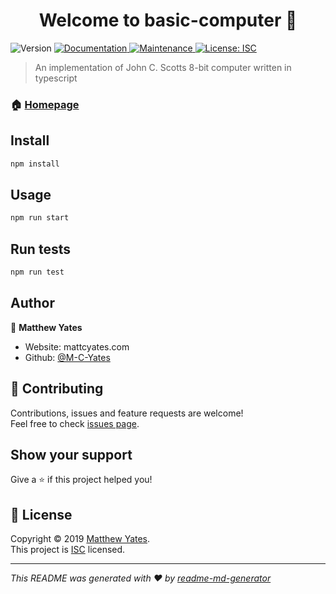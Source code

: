 <h1 align="center">Welcome to basic-computer 👋</h1>
<p>
  <img alt="Version" src="https://img.shields.io/badge/version-1.0.0-blue.svg?cacheSeconds=2592000" />
  <a href="https://github.com/M-C-Yates/basic-computer#readme" target="_blank">
    <img alt="Documentation" src="https://img.shields.io/badge/documentation-yes-brightgreen.svg" />
  </a>
  <a href="https://github.com/M-C-Yates/basic-computer/graphs/commit-activity" target="_blank">
    <img alt="Maintenance" src="https://img.shields.io/badge/Maintained%3F-yes-green.svg" />
  </a>
  <a href="https://github.com/M-C-Yates/basic-computer/blob/master/LICENSE" target="_blank">
    <img alt="License: ISC" src="https://img.shields.io/github/license/M-C-Yates/basic-computer" />
  </a>
</p>

> An implementation of John C. Scotts 8-bit computer written in typescript

### 🏠 [Homepage](https://github.com/M-C-Yates/basic-computer#readme)

## Install

```sh
npm install
```

## Usage

```sh
npm run start
```

## Run tests

```sh
npm run test
```

## Author

👤 **Matthew Yates**

* Website: mattcyates.com
* Github: [@M-C-Yates](https://github.com/M-C-Yates)

## 🤝 Contributing

Contributions, issues and feature requests are welcome!<br />Feel free to check [issues page](https://github.com/M-C-Yates/basic-computer/issues).

## Show your support

Give a ⭐️ if this project helped you!

## 📝 License

Copyright © 2019 [Matthew Yates](https://github.com/M-C-Yates).<br />
This project is [ISC](https://github.com/M-C-Yates/basic-computer/blob/master/LICENSE) licensed.

***
_This README was generated with ❤️ by [readme-md-generator](https://github.com/kefranabg/readme-md-generator)_